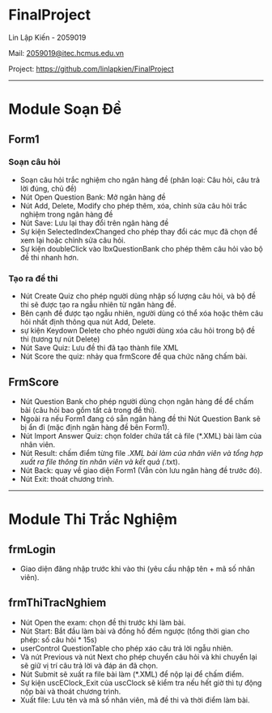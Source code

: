 # FinalProject
Lin Lập Kiến - 2059019
 
Mail: 2059019@itec.hcmus.edu.vn

Project: https://github.com/linlapkien/FinalProject

---
# Module Soạn Đề

## Form1
### Soạn câu hỏi
- Soạn câu hỏi trắc nghiệm cho ngân hàng đề (phân loại: Câu hỏi, câu trả lời đúng, chủ đề)
- Nút Open Question Bank: Mở ngân hàng đề
- Nút Add, Delete, Modify cho phép thêm, xóa, chỉnh sửa câu hỏi trắc nghiệm trong ngân hàng đề
- Nút Save: Lưu lại thay đổi trên ngân hàng đề
- Sự kiện SelectedIndexChanged cho phép thay đổi các mục đã chọn để xem lại hoặc chỉnh sửa câu hỏi.
- Sự kiện doubleClick vào lbxQuestionBank cho phép thêm câu hỏi vào bộ đề thi nhanh hơn.

### Tạo ra đề thi
- Nút Create Quiz cho phép người dùng nhập số lượng câu hỏi, và bộ đề thi sẽ được tạo ra ngẫu nhiên từ ngân hàng đề.
- Bên cạnh đề được tạo ngẫu nhiên, người dùng có thể xóa hoặc thêm câu hỏi nhất định thông qua nút Add, Delete.
- sự kiện Keydown Delete cho phéo người dùng xóa câu hỏi trong bộ đề thi (tương tự nút Delete)
- Nút Save Quiz: Lưu đề thi đã tạo thành file XML
- Nút Score the quiz: nhảy qua frmScore để qua chức năng chấm bài.

## FrmScore
- Nút Question Bank cho phép người dùng chọn ngân hàng đề để chấm bài (câu hỏi bao gồm tất cả trong đề thi).
- Ngoài ra nếu Form1 đang có sẵn ngân hàng đề thi Nút Question Bank sẽ bị ẩn đi (mặc định ngân hàng đề bên Form1).
- Nút Import Answer Quiz: chọn folder chứa tất cả file (*.XML) bài làm của nhân viên.
- Nút Result: chấm điểm từng file *.XML bài làm của nhân viên và tổng hợp xuất ra file thông tin nhân viên và kết quả (*.txt).
- Nút Back: quay về giao diện Form1 (Vẫn còn lưu ngân hàng đề trước đó).
- Nút Exit: thoát chương trình.

---
# Module Thi Trắc Nghiệm
## frmLogin
- Giao diện đăng nhập trước khi vào thi (yêu cầu nhập tên + mã số nhân viên).

## frmThiTracNghiem
- Nút Open the exam: chọn đề thi trước khi làm bài.
- Nút Start: Bắt đầu làm bài và đồng hồ đếm ngược (tổng thời gian cho phép: số câu hỏi * 15s)
- userControl QuestionTable cho phép xáo câu trả lời ngẫu nhiên.
- Và nút Previous và nút Next cho phép chuyển câu hỏi và khi chuyển lại sẽ giữ vị trí câu trả lời và đáp án đã chọn.
- Nút Submit sẽ xuất ra file bài làm (*.XML) để nộp lại để chấm điểm.
- Sự kiện uscEClock_Exit của uscClock sẽ kiểm tra nếu hết giờ thì tự động nộp bài và thoát chương trình.
- Xuất file: Lưu tên và mã số nhân viên, mã đề thi và thời điểm làm bài.
